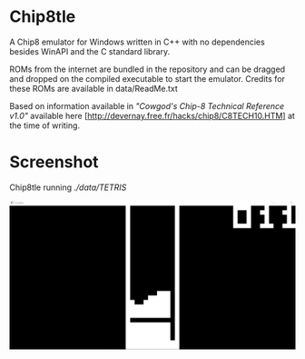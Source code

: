 # Chip8tle

A Chip8 emulator for Windows written in C++ with no dependencies besides WinAPI and the C standard library.

ROMs from the internet are bundled in the repository and can be dragged and dropped on the compiled executable to start the emulator.
Credits for these ROMs are available in data/ReadMe.txt

Based on information available in _"Cowgod's Chip-8 Technical Reference v1.0"_ available here [http://devernay.free.fr/hacks/chip8/C8TECH10.HTM] at the time of writing.



# Screenshot

Chip8tle running _./data/TETRIS_

<img src="./img/Chip8tle_TETRIS.png"/>
